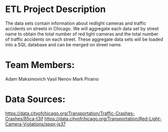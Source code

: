 # ETL Project Description

The data sets contain information about redlight cameras and traffic accidents on streets in Chicago. We will aggregate each data set by street name to obtain the total number of red light cameras and the total number of traffic accidents on each street. These aggregate data sets will be loaded into a SQL database and can be merged on street name.


# Team Members:

Adam Maksimovich
Vasil Nenov
Mark Piraino


# Data Sources:
https://data.cityofchicago.org/Transportation/Traffic-Crashes-Crashes/85ca-t3if
https://data.cityofchicago.org/Transportation/Red-Light-Camera-Violations/spqx-js37

